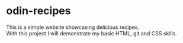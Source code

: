 # odin-recipes
This is a simple website showcasing delicious recipes.  
With this project I will demonstrate my basic HTML, git and CSS skills.
